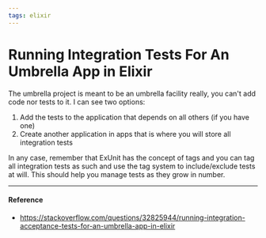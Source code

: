 ```yaml
---
tags: elixir
---
```


# Running Integration Tests For An Umbrella App in Elixir

The umbrella project is meant to be an umbrella facility really, you can't add code nor tests to it. I can see two options:

1. Add the tests to the application that depends on all others (if you have one)
2. Create another application in apps that is where you will store all integration tests
    
In any case, remember that ExUnit has the concept of tags and you can tag all integration tests as such and use the tag system to include/exclude tests at will. This should help you manage tests as they grow in number.

---

#### Reference

- https://stackoverflow.com/questions/32825944/running-integration-acceptance-tests-for-an-umbrella-app-in-elixir